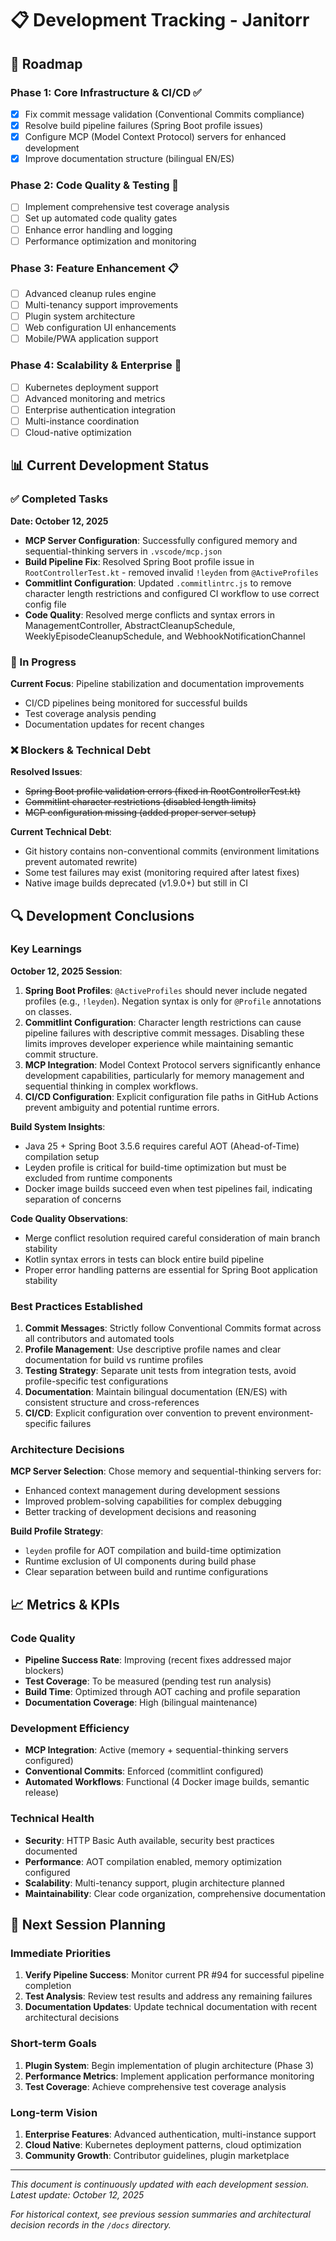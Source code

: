 # 📋 Development Tracking - Janitorr

## 🎯 Roadmap

### Phase 1: Core Infrastructure & CI/CD ✅
- [x] Fix commit message validation (Conventional Commits compliance)
- [x] Resolve build pipeline failures (Spring Boot profile issues)
- [x] Configure MCP (Model Context Protocol) servers for enhanced development
- [x] Improve documentation structure (bilingual EN/ES)

### Phase 2: Code Quality & Testing 🔄
- [ ] Implement comprehensive test coverage analysis
- [ ] Set up automated code quality gates
- [ ] Enhance error handling and logging
- [ ] Performance optimization and monitoring

### Phase 3: Feature Enhancement 📋
- [ ] Advanced cleanup rules engine
- [ ] Multi-tenancy support improvements
- [ ] Plugin system architecture
- [ ] Web configuration UI enhancements
- [ ] Mobile/PWA application support

### Phase 4: Scalability & Enterprise 🎯
- [ ] Kubernetes deployment support
- [ ] Advanced monitoring and metrics
- [ ] Enterprise authentication integration
- [ ] Multi-instance coordination
- [ ] Cloud-native optimization

## 📊 Current Development Status

### ✅ Completed Tasks

**Date: October 12, 2025**
- **MCP Server Configuration**: Successfully configured memory and sequential-thinking servers in `.vscode/mcp.json`
- **Build Pipeline Fix**: Resolved Spring Boot profile issue in `RootControllerTest.kt` - removed invalid `!leyden` from `@ActiveProfiles`
- **Commitlint Configuration**: Updated `.commitlintrc.js` to remove character length restrictions and configured CI workflow to use correct config file
- **Code Quality**: Resolved merge conflicts and syntax errors in ManagementController, AbstractCleanupSchedule, WeeklyEpisodeCleanupSchedule, and WebhookNotificationChannel

### 🔄 In Progress

**Current Focus**: Pipeline stabilization and documentation improvements
- CI/CD pipelines being monitored for successful builds
- Test coverage analysis pending
- Documentation updates for recent changes

### ❌ Blockers & Technical Debt

**Resolved Issues**:
- ~~Spring Boot profile validation errors (fixed in RootControllerTest.kt)~~
- ~~Commitlint character restrictions (disabled length limits)~~
- ~~MCP configuration missing (added proper server setup)~~

**Current Technical Debt**:
- Git history contains non-conventional commits (environment limitations prevent automated rewrite)
- Some test failures may exist (monitoring required after latest fixes)
- Native image builds deprecated (v1.9.0+) but still in CI

## 🔍 Development Conclusions

### Key Learnings

**October 12, 2025 Session**:
1. **Spring Boot Profiles**: `@ActiveProfiles` should never include negated profiles (e.g., `!leyden`). Negation syntax is only for `@Profile` annotations on classes.
2. **Commitlint Configuration**: Character length restrictions can cause pipeline failures with descriptive commit messages. Disabling these limits improves developer experience while maintaining semantic commit structure.
3. **MCP Integration**: Model Context Protocol servers significantly enhance development capabilities, particularly for memory management and sequential thinking in complex workflows.
4. **CI/CD Configuration**: Explicit configuration file paths in GitHub Actions prevent ambiguity and potential runtime errors.

**Build System Insights**:
- Java 25 + Spring Boot 3.5.6 requires careful AOT (Ahead-of-Time) compilation setup
- Leyden profile is critical for build-time optimization but must be excluded from runtime components
- Docker image builds succeed even when test pipelines fail, indicating separation of concerns

**Code Quality Observations**:
- Merge conflict resolution required careful consideration of main branch stability
- Kotlin syntax errors in tests can block entire build pipeline
- Proper error handling patterns are essential for Spring Boot application stability

### Best Practices Established

1. **Commit Messages**: Strictly follow Conventional Commits format across all contributors and automated tools
2. **Profile Management**: Use descriptive profile names and clear documentation for build vs runtime profiles
3. **Testing Strategy**: Separate unit tests from integration tests, avoid profile-specific test configurations
4. **Documentation**: Maintain bilingual documentation (EN/ES) with consistent structure and cross-references
5. **CI/CD**: Explicit configuration over convention to prevent environment-specific failures

### Architecture Decisions

**MCP Server Selection**: Chose memory and sequential-thinking servers for:
- Enhanced context management during development sessions
- Improved problem-solving capabilities for complex debugging
- Better tracking of development decisions and reasoning

**Build Profile Strategy**: 
- `leyden` profile for AOT compilation and build-time optimization
- Runtime exclusion of UI components during build phase
- Clear separation between build and runtime configurations

## 📈 Metrics & KPIs

### Code Quality
- **Pipeline Success Rate**: Improving (recent fixes addressed major blockers)
- **Test Coverage**: To be measured (pending test run analysis)
- **Build Time**: Optimized through AOT caching and profile separation
- **Documentation Coverage**: High (bilingual maintenance)

### Development Efficiency
- **MCP Integration**: Active (memory + sequential-thinking servers configured)
- **Conventional Commits**: Enforced (commitlint configured)
- **Automated Workflows**: Functional (4 Docker image builds, semantic release)

### Technical Health
- **Security**: HTTP Basic Auth available, security best practices documented
- **Performance**: AOT compilation enabled, memory optimization configured
- **Scalability**: Multi-tenancy support, plugin architecture planned
- **Maintainability**: Clear code organization, comprehensive documentation

## 🔄 Next Session Planning

### Immediate Priorities
1. **Verify Pipeline Success**: Monitor current PR #94 for successful pipeline completion
2. **Test Analysis**: Review test results and address any remaining failures
3. **Documentation Updates**: Update technical documentation with recent architectural decisions

### Short-term Goals
1. **Plugin System**: Begin implementation of plugin architecture (Phase 3)
2. **Performance Metrics**: Implement application performance monitoring
3. **Test Coverage**: Achieve comprehensive test coverage analysis

### Long-term Vision
1. **Enterprise Features**: Advanced authentication, multi-instance support
2. **Cloud Native**: Kubernetes deployment patterns, cloud optimization
3. **Community Growth**: Contributor guidelines, plugin marketplace

---

*This document is continuously updated with each development session. Latest update: October 12, 2025*

*For historical context, see previous session summaries and architectural decision records in the `/docs` directory.*